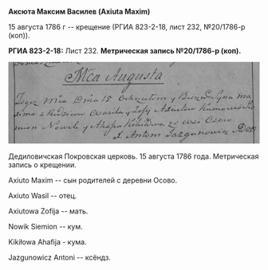 **Аксюта Максим Василев (Axiuta Maxim)**

15 августа 1786 г -- крещение (РГИА 823-2-18, лист 232, №20/1786-р
(коп)).

**РГИА 823-2-18:** Лист 232. **Метрическая запись №20/1786-р (коп).**

![](./media/0406680a94d7848b162e7c7c1f1bcc52a114572a.png)

Дедиловичская Покровская церковь. 15 августа 1786 года. Метрическая
запись о крещении.

Axiuto Maxim -- сын родителей с деревни Осово.

Axiuto Wasil -- отец.

Axiutowa Zofija -- мать.

Nowik Siemion -- кум.

Kikiłowa Ahafija - кума.

Jazgunowicz Antoni -- ксёндз.
